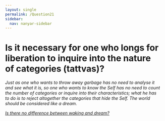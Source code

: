 ```yaml
---
layout: single
permalink: /Question21
sidebar:
  nav: nanyar-sidebar
---
```

# Is it necessary for one who longs for liberation to inquire into the nature of categories (tattvas)?

_Just as one who wants to throw away garbage has no need to analyse it and see what it is, so one who wants to know the Self has no need to count the number of categories or inquire into their characteristics; what he has to do is to reject altogether the categories that hide the Self. The world should be considered like a dream._

[_Is there no difference between waking and dream?_](/Question22)
